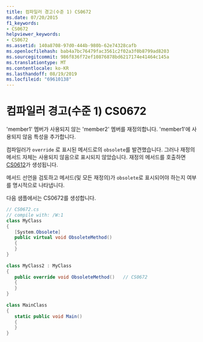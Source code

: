 ```yaml
---
title: 컴파일러 경고(수준 1) CS0672
ms.date: 07/20/2015
f1_keywords:
- CS0672
helpviewer_keywords:
- CS0672
ms.assetid: 140a8708-97d0-444b-980b-62e74328cafb
ms.openlocfilehash: bab4a7bc76479fac3561c2f02a3f0b8799ad8203
ms.sourcegitcommit: 986f836f72ef10876878bd6217174e41464c145a
ms.translationtype: MT
ms.contentlocale: ko-KR
ms.lasthandoff: 08/19/2019
ms.locfileid: "69610138"
---
```

# <a name="compiler-warning-level-1-cs0672"></a>컴파일러 경고(수준 1) CS0672
'member1' 멤버가 사용되지 않는 'member2' 멤버를 재정의합니다. 'member1'에 사용되지 않음 특성을 추가합니다.  
  
 컴파일러가 `override` 로 표시된 메서드로의 `obsolete`를 발견했습니다. 그러나 재정의 메서드 자체는 사용되지 않음으로 표시되지 않았습니다. 재정의 메서드를 호출하면 [CS0612](./cs0612.md)가 생성됩니다.  
  
 메서드 선언을 검토하고 메서드(및 모든 재정의)가 `obsolete`로 표시되어야 하는지 여부를 명시적으로 나타냅니다.  
  
 다음 샘플에서는 CS0672를 생성합니다.  
  
```csharp  
// CS0672.cs  
// compile with: /W:1  
class MyClass  
{  
   [System.Obsolete]  
   public virtual void ObsoleteMethod()  
   {  
   }  
}  
  
class MyClass2 : MyClass  
{  
   public override void ObsoleteMethod()   // CS0672  
   {  
   }  
}  
  
class MainClass  
{  
   static public void Main()  
   {  
   }  
}  
```

